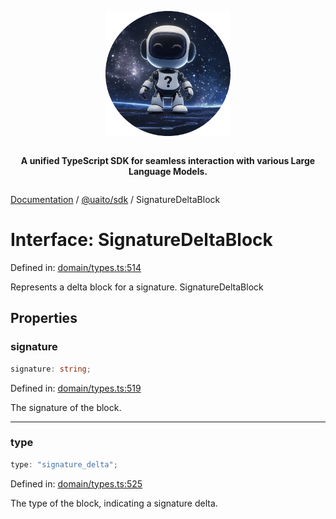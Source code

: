 <div style="display:flex; flex-direction:column; align-items:center;">
<p align="center">
  <img src="../UAITO.png" alt="UAITO Logo" width="200"/>
</p>

<p align="center">
  <strong>A unified TypeScript SDK for seamless interaction with various Large Language Models.</strong>
</p>
</div>

[Documentation](README.md) / [@uaito/sdk](@uaito.sdk.md) / SignatureDeltaBlock

# Interface: SignatureDeltaBlock

Defined in: [domain/types.ts:514](https://github.com/elribonazo/uaito/blob/48ca7e9100abb23d088dbfc6eb0d1c39d55fdcbf/packages/sdk/src/domain/types.ts#L514)

Represents a delta block for a signature.
 SignatureDeltaBlock

## Properties

### signature

```ts
signature: string;
```

Defined in: [domain/types.ts:519](https://github.com/elribonazo/uaito/blob/48ca7e9100abb23d088dbfc6eb0d1c39d55fdcbf/packages/sdk/src/domain/types.ts#L519)

The signature of the block.

***

### type

```ts
type: "signature_delta";
```

Defined in: [domain/types.ts:525](https://github.com/elribonazo/uaito/blob/48ca7e9100abb23d088dbfc6eb0d1c39d55fdcbf/packages/sdk/src/domain/types.ts#L525)

The type of the block, indicating a signature delta.
